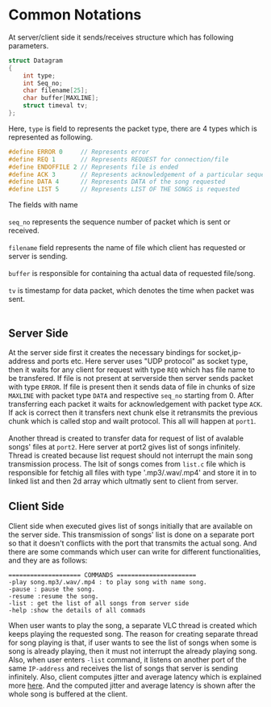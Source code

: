 # Common Notations
At server/client side it sends/receives structure which has following parameters.
```C
struct Datagram
{
	int type;
	int Seq_no;
	char filename[25];
	char buffer[MAXLINE];
	struct timeval tv;
};
```
Here, `type` is field to represents the packet type, there are 4 types which is represented as following.
```C
#define ERROR 0    	// Represents error
#define REQ 1		// Represents REQUEST for connection/file
#define ENDOFFILE 2	// Represents file is ended
#define ACK 3		// Represents acknowledgement of a particular sequence packet
#define DATA 4		// Represents DATA of the song requested
#define LIST 5		// Represents LIST OF THE SONGS is requested
```
The fields with name </br></br>
`seq_no` represents the sequence number of packet which is sent or received. </br></br>
`filename` field represents the name of file which client has requested or server is sending. </br></br>
`buffer` is responsible for containing tha actual data of requested file/song. </br></br>
`tv` is timestamp for data packet, which denotes the time when packet was sent.	</br></br>

## Server Side
At the server side first it creates the necessary bindings for socket,ip-address and ports etc. Here server uses "UDP protocol" as socket type, then it waits for any client for  request with type `REQ` which has file name to be transfered. If file is not present at serverside then server sends packet with type `ERROR`. If file is present then it sends data of file in chunks of size `MAXLINE` with packet type `DATA` and respective `seq_no` starting from 0. After transferring each packet it waits for acknowledgement with packet type `ACK`. If ack is correct then it transfers next chunk else it retransmits the previous chunk which is called stop and wailt protocol. This all will happen at `port1`.
</br></br>
Another thread is created to transfer data for request of list of avalable songs' files at `port2`. Here server at port2 gives list of songs infinitely. Thread is created because list request should not interrupt the main song transmission process. The lsit of songs comes from `list.c` file which is responsible for fetchig all files with type '.mp3/.wav/.mp4' and store it in to linked list and then 2d array which ultmatly sent to client from server.

## Client Side

Client side when executed gives list of songs initially that are available on the server side. This transmission of songs' list is done on a separate port so that it doesn't conflicts with the port that transmits the actual song. And there are some commands which user can write for different functionalities, and they are as follows:

```
==================== COMMANDS ======================
-play song.mp3/.wav/.mp4 : to play song with name song.  
-pause : pause the song. 
-resume :resume the song. 
-list : get the list of all songs from server side
-help :show the details of all commads
```

When user wants to play the song, a separate VLC thread is created which keeps playing the requested song. The reason for creating separate thread for song playing is that, if user wants to see the list of songs when some is song is already playing, then it must not interrupt the already playing song. Also, when user enters ```-list``` command, it listens on another port of the same ```IP-address``` and receives the list of songs that server is sending infinitely. Also, client computes jitter and average latency which is explained more [here](https://github.com/mrchocha/Audio-Streaming-in-C/blob/main/Docs/Measuring_Jitter_And_Average_Latency.md#jitter). And the computed jitter and average latency is shown after the whole song is buffered at the client. 
